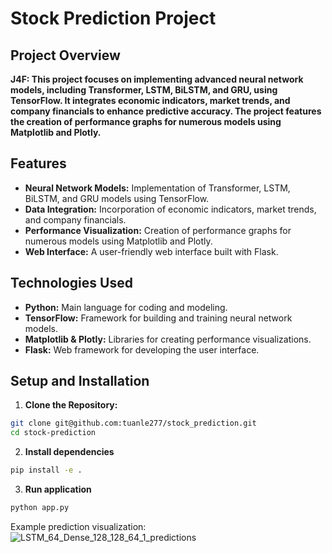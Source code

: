 # Stock Prediction Project

## Project Overview

**J4F: This project focuses on implementing advanced neural network models, including Transformer, LSTM, BiLSTM, and GRU, using TensorFlow. It integrates economic indicators, market trends, and company financials to enhance predictive accuracy. The project features the creation of performance graphs for numerous models using Matplotlib and Plotly.**

## Features

- **Neural Network Models:** Implementation of Transformer, LSTM, BiLSTM, and GRU models using TensorFlow.
- **Data Integration:** Incorporation of economic indicators, market trends, and company financials.
- **Performance Visualization:** Creation of performance graphs for numerous models using Matplotlib and Plotly.
- **Web Interface:** A user-friendly web interface built with Flask.

## Technologies Used

- **Python:** Main language for coding and modeling.
- **TensorFlow:** Framework for building and training neural network models.
- **Matplotlib & Plotly:** Libraries for creating performance visualizations.
- **Flask:** Web framework for developing the user interface.

## Setup and Installation

1. **Clone the Repository:**
```bash
git clone git@github.com:tuanle277/stock_prediction.git
cd stock-prediction
```

2. **Install dependencies**
```bash
pip install -e .
```
 
3. **Run application**
```bash
python app.py
```

Example prediction visualization:
![LSTM_64_Dense_128_128_64_1_predictions](https://github.com/tuanle277/stock_prediction/assets/91571142/9eef5e8a-663b-4a5d-9ea6-0377bd4e1b2d)
